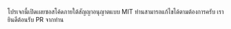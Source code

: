 โปรเจกนี้เปิดเผยซอสโค้ดภายใต้สัญญาอนุญาตแบบ MIT ท่านสามารถแก้ไขได้ตามต้องการครับ
เรายินดีต้อนรับ PR จากท่าน
